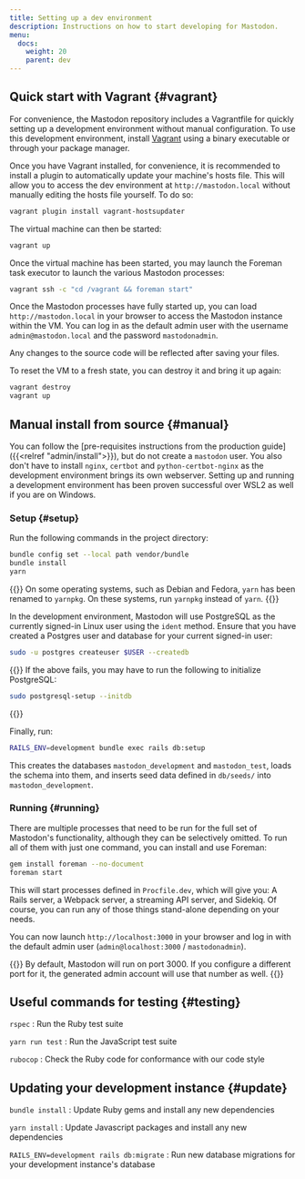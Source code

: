 ```yaml
---
title: Setting up a dev environment
description: Instructions on how to start developing for Mastodon.
menu:
  docs:
    weight: 20
    parent: dev
---
```


## Quick start with Vagrant {#vagrant}

For convenience, the Mastodon repository includes a Vagrantfile for quickly setting up a development environment without manual configuration. To use this development environment, install [Vagrant](https://vagrantup.com) using a binary executable or through your package manager.

Once you have Vagrant installed, for convenience, it is recommended to install a plugin to automatically update your machine's hosts file. This will allow you to access the dev environment at `http://mastodon.local` without manually editing the hosts file yourself. To do so:

```sh
vagrant plugin install vagrant-hostsupdater
```

The virtual machine can then be started:

```sh
vagrant up
```

Once the virtual machine has been started, you may launch the Foreman task executor to launch the various Mastodon processes:

```sh
vagrant ssh -c "cd /vagrant && foreman start"
```

Once the Mastodon processes have fully started up, you can load `http://mastodon.local` in your browser to access the Mastodon instance within the VM. You can log in as the default admin user with the username `admin@mastodon.local` and the password `mastodonadmin`.

Any changes to the source code will be reflected after saving your files.

To reset the VM to a fresh state, you can destroy it and bring it up again:

```sh
vagrant destroy
vagrant up
```

## Manual install from source {#manual}

You can follow the [pre-requisites instructions from the production guide]({{<relref "admin/install">}}), but do not create a `mastodon` user. You also don't have to install `nginx`, `certbot` and `python-certbot-nginx` as the development environment brings its own webserver. Setting up and running a development environment has been proven successful over WSL2 as well if you are on Windows.

### Setup {#setup}

Run the following commands in the project directory:

```sh
bundle config set --local path vendor/bundle
bundle install
yarn
```

{{<hint style="info">}}
On some operating systems, such as Debian and Fedora, `yarn` has been renamed to `yarnpkg`. On these systems, run `yarnpkg` instead of `yarn`.
{{</hint>}}

In the development environment, Mastodon will use PostgreSQL as the currently signed-in Linux user using the `ident` method. Ensure that you have created a Postgres user and database for your current signed-in user:

```sh
sudo -u postgres createuser $USER --createdb
```

{{<hint style="info">}}
If the above fails, you may have to run the following to initialize PostgreSQL:

```sh
sudo postgresql-setup --initdb
```
{{</hint>}}

Finally, run:

```sh
RAILS_ENV=development bundle exec rails db:setup
```

This creates the databases `mastodon_development` and `mastodon_test`, loads the schema into them, and inserts seed data defined in `db/seeds/` into `mastodon_development`.


### Running {#running}

There are multiple processes that need to be run for the full set of Mastodon's functionality, although they can be selectively omitted. To run all of them with just one command, you can install and use Foreman:

```sh
gem install foreman --no-document
foreman start
```

This will start processes defined in `Procfile.dev`, which will give you: A Rails server, a Webpack server, a streaming API server, and Sidekiq. Of course, you can run any of those things stand-alone depending on your needs.

You can now launch `http://localhost:3000` in your browser and log in with the default admin user (`admin@localhost:3000` / `mastodonadmin`).

{{<hint style="warning">}}
By default, Mastodon will run on port 3000. If you configure a different port for it, the generated admin account will use that number as well.
{{</hint>}}

## Useful commands for testing {#testing}

`rspec`
: Run the Ruby test suite

`yarn run test`
: Run the JavaScript test suite

`rubocop`
: Check the Ruby code for conformance with our code style

## Updating your development instance {#update}

`bundle install`
: Update Ruby gems and install any new dependencies

`yarn install`
: Update Javascript packages and install any new dependencies

`RAILS_ENV=development rails db:migrate`
: Run new database migrations for your development instance's database

